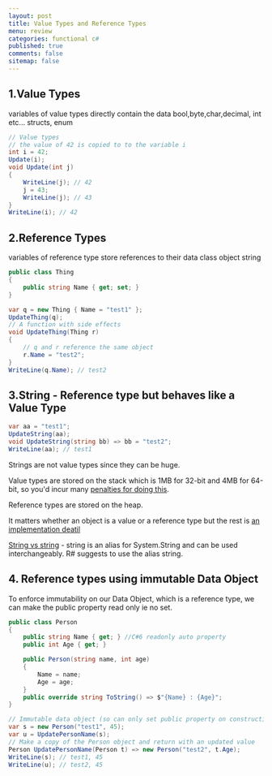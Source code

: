 ```yaml
---
layout: post
title: Value Types and Reference Types 
menu: review
categories: functional c# 
published: true 
comments: false
sitemap: false
---
```


## 1.Value Types
variables of value types directly contain the data
  bool,byte,char,decimal, int etc...
  structs, enum

```cs
// Value types
// the value of 42 is copied to to the variable i
int i = 42;
Update(i);
void Update(int j)
{
    WriteLine(j); // 42
    j = 43;
    WriteLine(j); // 43
}
WriteLine(i); // 42
```

## 2.Reference Types
  variables of reference type store references to their data
  class
  object
  string

```cs
public class Thing
{
    public string Name { get; set; }
}

var q = new Thing { Name = "test1" };
UpdateThing(q);
// A function with side effects 
void UpdateThing(Thing r)
{
    // q and r reference the same object 
    r.Name = "test2";
}
WriteLine(q.Name); // test2
```
## 3.String - Reference type but behaves like a Value Type
```cs
var aa = "test1";
UpdateString(aa);
void UpdateString(string bb) => bb = "test2";
WriteLine(aa); // test1
```
Strings are not value types since they can be huge.   

Value types are stored on the stack which is 1MB for 32-bit and 4MB for 64-bit, so you'd incur many [penalties for doing this](https://stackoverflow.com/a/636935/26086).  

Reference types are stored on the heap.  

It matters whether an object is a value or a reference type but the rest is [an implementation deatil](https://stackoverflow.com/a/4487320/26086)  

[String vs string](https://stackoverflow.com/a/215422/26086) - string is an alias for System.String and can be used interchangeably. R# suggests to use the alias string.

## 4. Reference types using immutable Data Object
To enforce immutability on our Data Object, which is a reference type, we can make the public property read only ie no set.
```cs
public class Person
{
    public string Name { get; } //C#6 readonly auto property
    public int Age { get; }

    public Person(string name, int age)
    {
        Name = name;
        Age = age;
    }
    public override string ToString() => $"{Name} : {Age}";
}

// Immutable data object (so can only set public property on construction)
var s = new Person("test1", 45);
var u = UpdatePersonName(s);
// Make a copy of the Person object and return with an updated value
Person UpdatePersonName(Person t) => new Person("test2", t.Age);
WriteLine(s); // test1, 45
WriteLine(u); // test2, 45
```

